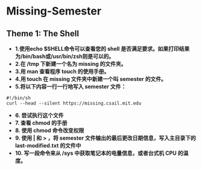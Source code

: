 # Missing-Semester 
## Theme 1: The Shell
 * **1.使用echo $SHELL命令可以查看您的 shell 是否满足要求。如果打印结果为/bin/bash或/usr/bin/zsh则是可以的。**
* **2.在 /tmp 下新建一个名为 missing 的文件夹。**
* **3.用 man 查看程序 touch 的使用手册。**
* **4.用 touch 在 missing 文件夹中新建一个叫 semester 的文件。**
*  **5.将以下内容一行一行地写入 semester 文件：**
 ```
#!/bin/sh
curl --head --silent https://missing.csail.mit.edu
```
* **6. 尝试执行这个文件**
* **7. 查看 chmod 的手册**
* **8. 使用 chmod 命令改变权限**
* **9. 使用 | 和 > ，将 semester 文件输出的最后更改日期信息，写入主目录下的 last-modified.txt 的文件中**
* **10. 写一段命令来从 /sys 中获取笔记本的电量信息，或者台式机 CPU 的温度。**
